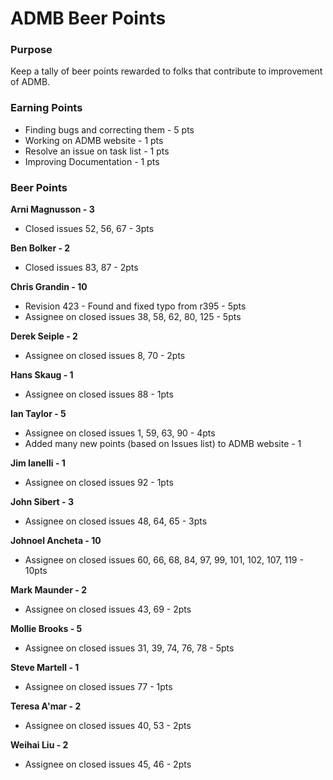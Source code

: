 #  ADMB Beer Points

### Purpose

Keep a tally of beer points rewarded to folks that contribute to improvement of ADMB.

### Earning Points

* Finding bugs and correcting them - 5 pts
* Working on ADMB website - 1 pts
* Resolve an issue on task list - 1 pts
* Improving Documentation - 1 pts

### Beer Points

**Arni Magnusson - 3**
* Closed issues 52, 56, 67 - 3pts

**Ben Bolker - 2**
* Closed issues 83, 87 - 2pts

**Chris Grandin - 10**
* Revision 423 - Found and fixed typo from r395 - 5pts
* Assignee on closed issues 38, 58, 62, 80, 125 - 5pts

**Derek Seiple - 2**
* Assignee on closed issues 8, 70 - 2pts

**Hans Skaug - 1**
* Assignee on closed issues 88 - 1pts

**Ian Taylor - 5**
* Assignee on closed issues 1, 59, 63, 90 - 4pts
* Added many new points (based on Issues list) to ADMB website - 1

**Jim Ianelli - 1**
* Assignee on closed issues 92 - 1pts

**John Sibert - 3**
* Assignee on closed issues 48, 64, 65 - 3pts

**Johnoel Ancheta - 10**
* Assignee on closed issues 60, 66, 68, 84, 97, 99, 101, 102, 107, 119 - 10pts

**Mark Maunder - 2**
* Assignee on closed issues 43, 69 - 2pts

**Mollie Brooks - 5**
* Assignee on closed issues 31, 39, 74, 76, 78 - 5pts

**Steve Martell - 1**
* Assignee on closed issues 77 - 1pts

**Teresa A'mar - 2**
* Assignee on closed issues 40, 53 - 2pts

**Weihai Liu - 2**
* Assignee on closed issues 45, 46 - 2pts

 

 